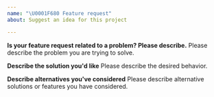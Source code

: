 ```yaml
---
name: "\U0001F680 Feature request"
about: Suggest an idea for this project

---
```


<!--
Thank you for suggesting an idea to make the project better.

Please fill in as much of the template below as you're able.
-->

**Is your feature request related to a problem? Please describe.**
Please describe the problem you are trying to solve.

**Describe the solution you'd like**
Please describe the desired behavior.

**Describe alternatives you've considered**
Please describe alternative solutions or features you have considered.
